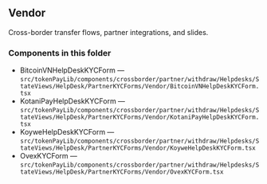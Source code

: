 ## Vendor

Cross-border transfer flows, partner integrations, and slides.

### Components in this folder
- BitcoinVNHelpDeskKYCForm — `src/tokenPayLib/components/crossborder/partner/withdraw/Helpdesks/StateViews/HelpDesk/PartnerKYCForms/Vendor/BitcoinVNHelpDeskKYCForm.tsx`
- KotaniPayHelpDeskKYCForm — `src/tokenPayLib/components/crossborder/partner/withdraw/Helpdesks/StateViews/HelpDesk/PartnerKYCForms/Vendor/KotaniPayHelpDeskKYCForm.tsx`
- KoyweHelpDeskKYCForm — `src/tokenPayLib/components/crossborder/partner/withdraw/Helpdesks/StateViews/HelpDesk/PartnerKYCForms/Vendor/KoyweHelpDeskKYCForm.tsx`
- OvexKYCForm — `src/tokenPayLib/components/crossborder/partner/withdraw/Helpdesks/StateViews/HelpDesk/PartnerKYCForms/Vendor/OvexKYCForm.tsx`
